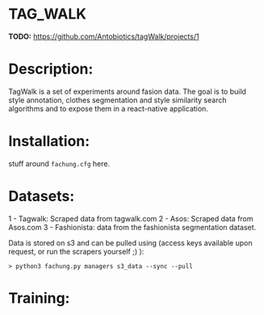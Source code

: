 TAG_WALK
========


__TODO:__ https://github.com/Antobiotics/tagWalk/projects/1

Description:
============

TagWalk is a set of experiments around fasion data. The goal is to build style annotation, clothes segmentation and style similarity search algorithms and to expose them in a react-native application.

Installation:
=============

stuff around `fachung.cfg` here. 

Datasets:
=========

1 - Tagwalk: Scraped data from tagwalk.com
2 - Asos: Scraped data from Asos.com
3 - Fashionista: data from the fashionista segmentation dataset.

Data is stored on s3 and can be pulled using (access keys available upon request, or run the scrapers yourself ;) ):

```
> python3 fachung.py managers s3_data --sync --pull
```

Training:
=========

